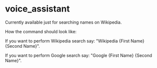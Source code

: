 # voice_assistant

Currently available just for searching names on Wikipedia.

How the command should look like:

If you want to perform Wikipedia search say: "Wikipedia {First Name} {Second Name}".

If you want to perform Google search say: "Google {First Name} {Second Name}".
